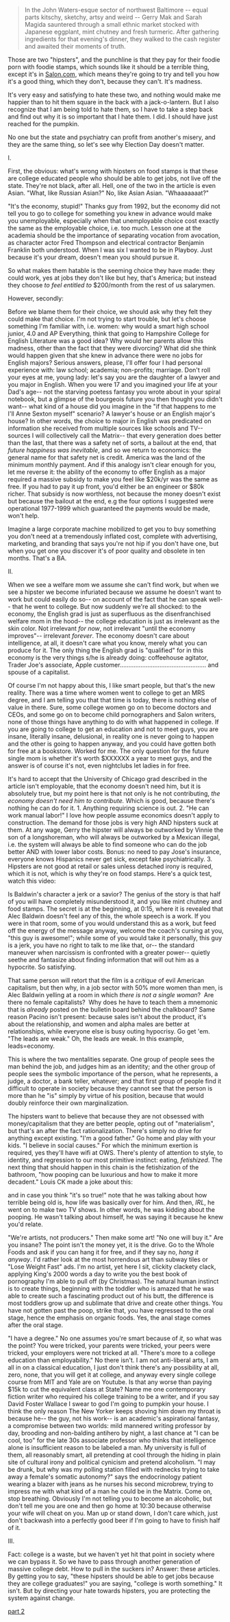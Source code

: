 > In the John Waters-esque sector of northwest Baltimore -- equal parts kitschy, sketchy, artsy and weird -- Gerry Mak and Sarah Magida sauntered through a small ethnic market stocked with Japanese eggplant, mint chutney and fresh turmeric. After gathering ingredients for that evening's dinner, they walked to the cash register and awaited their moments of truth.  

Those are two "hipsters", and the punchline is that they pay for their foodie porn with foodie stamps, which sounds like it should be a terrible thing, except it's in [Salon.com](http://www.salon.com/2010/03/16/hipsters_food_stamps_pinched/), which means they're going to try and tell you how it's a good thing, which they don't, because they can't. It's madness.

It's very easy and satisfying to hate these two, and nothing would make me happier than to hit them square in the back with a jack-o-lantern. But I also recognize that I am being told to hate them, so I have to take a step back and find out why it is so important that I hate them. I did. I should have just reached for the pumpkin.

No one but the state and psychiatry can profit from another's misery, and they are the same thing, so let's see why Election Day doesn't matter.

I.

First, the obvious: what's wrong with hipsters on food stamps is that these are college educated people who should be able to get jobs, not live off the state. They're not black, after all. Hell, one of the two in the article is even Asian. "What, like Russian Asian?" No, like Asian Asian. "Whaaaaaaat?"

"It's the economy, stupid!" Thanks guy from 1992, but the economy did not tell you to go to college for something you knew in advance would make you unemployable, especially when that unemployable choice cost exactly the same as the employable choice, i.e. too much. Lesson one at the academia should be the importance of separating vocation from avocation, as character actor Fred Thompson and electrical contractor Benjamin Franklin both understood. When I was six I wanted to be in Playboy. Just because it's your dream, doesn't mean you should pursue it.

So what makes them hatable is the seeming choice they have made: they could work, yes at jobs they don't like but hey, that's America; but instead they choose _to feel entitled to_ $200/month from the rest of us salarymen.

However, secondly:

Before we blame them for their choice, we should ask why they felt they could make that choice. I'm not trying to start trouble, but let's choose something I'm familiar with, i.e. women: why would a smart high school junior, 4.0 and AP Everything, think that going to Hampshire College for English Literature was a good idea? Why would her parents allow this madness, other than the fact that they were divorcing? What did she think would happen given that she knew in advance there were no jobs for English majors? Serious answers, please, I'll offer four I had personal experience with: law school; academia; non-profits; marriage. Don't roll your eyes at me, young lady: let's say you are the daughter of a lawyer and you major in English. When you were 17 and you imagined your life at your Dad's age-- not the starving poetess fantasy you wrote about in your spiral notebook, but a glimpse of the bourgeois future you then thought you didn't want-- what kind of a house did you imagine in the "if that happens to me I'll Anne Sexton myself" scenario? A lawyer's house or an English major's house? In other words, the choice to major in English was predicated on information she received from multiple sources like schools and TV-- sources I will collectively call the Matrix-- that every generation does better than the last, that there was a safety net of sorts, a bailout at the end, that _future happiness was inevitable_, and so we return to economics: the general name for that safety net is credit. America was the land of the minimum monthly payment. And if this analogy isn't clear enough for you, let me reverse it: the ability of the economy to offer English as a major required a massive subsidy to make you feel like $20k/yr was the same as free. If you had to pay it up front, you'd either be an engineer or $80k richer. That subsidy is now worthless, not because the money doesn't exist but because the bailout at the end, e.g the four options I suggested were operational 1977-1999 which guaranteed the payments would be made, won't help.

Imagine a large corporate machine mobilized to get you to buy something you don't need at a tremendously inflated cost, complete with advertising, marketing, and branding that says you're not hip if you don't have one, but when you get one you discover it's of poor quality and obsolete in ten months. That's a BA.

II.

When we see a welfare mom we assume she can't find work, but when we see a hipster we become infuriated because we assume he doesn't want to work but could easily do so-- on account of the fact that he can speak well-- that he went to college. But now suddenly we're all shocked: to the economy, the English grad is just as superfluous as the disenfranchised welfare mom in the hood-- the college education is just as irrelevant as the skin color. Not irrelevant _for now_, not irrelevant "until the economy improves"-- irrelevant _forever_. The economy doesn't care about intelligence, at all, it doesn't care what you know, merely what you can produce for it. The only thing the English grad is "qualified" for in this economy is the very things s/he is already doing: coffeehouse agitator, Trader Joe's associate, Apple customer.................................................. and spouse of a capitalist.

Of course I'm not happy about this, I like smart people, but that's the new reality. There was a time where women went to college to get an MRS degree, and I am telling you that that time is today, there is nothing else of value in there. Sure, some college women go on to become doctors and CEOs, and some go on to become child pornographers and Salon writers, none of those things have anything to do with what happened in college. If you are going to college to get an education and not to meet guys, you are insane, literally insane, delusional, in reality one is never going to happen and the other is going to happen anyway, and you could have gotten both for free at a bookstore. Worked for me. The only question for the future single mom is whether it's worth $XXXXXX a year to meet guys, and the answer is of course it's not, even nightclubs let ladies in for free.

It's hard to accept that the University of Chicago grad described in the article isn't employable, that the economy doesn't need him, but it is absolutely true, but my point here is that not only is he not contributing, _the economy doesn't need him to contribute._ Which is good, because there's nothing he can do for it. 1. Anything requiring science is out. 2. "He can work manual labor!" I love how people assume economics doesn't apply to construction. The demand for those jobs is very high AND hipsters suck at them. At any wage, Gerry the hipster will always be outworked by Vinnie the son of a longshoreman, who will always be outworked by a Mexican illegal, i.e. the system will always be able to find someone who can do the job better AND with lower labor costs. Bonus: no need to pay Jose's insurance, everyone knows Hispanics never get sick, except fake psychiatrically. 3. Hipsters are not good at retail or sales unless detached irony is required, which it is not, which is why they're on food stamps. Here's a quick test, watch this video:

Is Baldwin's character a jerk or a savior? The genius of the story is that half of you will have completely misunderstood it, and you like mint chutney and food stamps. The secret is at the beginning, at 0:15, where it is revealed that Alec Baldwin doesn't feel any of this, the whole speech is a work. If you were in that room, some of you would understand this as a work, but feed off the energy of the message anyway, welcome the coach's cursing at you, "this guy is awesome!"; while some of you would take it personally, this guy is a jerk, you have no right to talk to me like that, or-- the standard maneuver when narcissism is confronted with a greater power-- quietly seethe and fantasize about finding information that will out him as a hypocrite. So satisfying.

That same person will retort that the film is a _critique_ of evil American capitalism, but then why, in a job sector with 50% more women than men, is Alec Baldwin yelling at a room in which _there is not a single woman_?  Are there no female capitalists?  Why does he have to teach them a mnemonic that is _already_ posted on the bulletin board behind the chalkboard? Same reason Pacino isn't present: because sales isn't about the product, it's about the relationship, and women and alpha males are better at relationships, while everyone else is busy outing hypocrisy. Go get 'em. "The leads are weak." Oh, the leads are weak. In this example, leads=economy.

This is where the two mentalities separate. One group of people sees the man behind the job, and judges him as an identity; and the other group of people sees the symbolic importance of the person, what he represents, a judge, a doctor, a bank teller, whatever; and that first group of people find it difficult to operate in society because they cannot see that the person is more than he "is" simply by virtue of his position, because that would doubly reinforce their own marginalization.

The hipsters want to believe that because they are not obsessed with money/capitalism that they are better people, opting out of "materialism", but that's an after the fact rationalization. There's simply no drive for anything except existing. "I'm a good father." Go home and play with your kids. "I believe in social causes." For which the minimum exertion is required, yes they'll have wifi at OWS. There's plenty of attention to style, to identity, and regression to our most primitive instinct: eating, _fetishized_. The next thing that should happen in this chain is the fetishization of the bathroom, "how pooping can be luxurious and how to make it more decadent." Louis CK made a joke about this:

and in case you think "it's so true!" note that he was talking about how terrible being old is, how life was basically over for him. And then, _IRL_, he went on to make two TV shows. In other words, he was kidding about the pooping. He wasn't talking about himself, he was saying it because he knew you'd relate.

"We're artists, not producers." Then make some art! "No one will buy it." Are you insane? The point isn't the money yet, it is the drive. Go to the Whole Foods and ask if you can hang it for free, and if they say no, _hang it anyway_. I'd rather look at the most horrendous art than subway tiles or "Lose Weight Fast" ads. I'm no artist, yet here I sit, clickity clackety clack, applying King's 2000 words a day to write you the best book of pornography I'm able to pull off (by Christmas). The natural human instinct is to create things, beginning with the toddler who is amazed that he was able to create such a fascinating product out of his butt, the difference is most toddlers grow up and sublimate that drive and create other things. You have not gotten past the poop, strike that, you have regressed to the oral stage, hence the emphasis on organic foods. Yes, the anal stage comes after the oral stage.

"I have a degree." No one assumes you're smart because of _it_, so what was the point? You were tricked, your parents were tricked, your peers were tricked, your employers were not tricked at all. "There's more to a college education than employability." No there isn't. I am not anti-liberal arts, I am all in on a classical education, I just don't think there's any possibility at all, zero, none, that you will get it at college, and anyway every single college course from MIT and Yale are on Youtube. Is that any worse than paying $15k to cut the equivalent class at State? Name me one contemporary fiction writer who required his college training to be a writer, and if you say David Foster Wallace I swear to god I'm going to pumpkin your house. I think the only reason The New Yorker keeps shoving him down my throat is because he-- the guy, not his work-- is an academic's aspirational fantasy, a compromise between two worlds: mild mannered writing professor by day, brooding and non-balding antihero by night, a last chance at "I can be cool, too" for the late 30s associate professor who thinks that intelligence alone is insufficient reason to be labeled a man. My university is full of them, all reasonably smart, all pretending at cool through the hiding in plain site of cultural irony and political cynicism and pretend alcoholism. "I may be drunk, but why was my polling station filled with rednecks trying to take away a female's somatic autonomy?" says the endocrinology patient wearing a blazer with jeans as he nurses his second microbrew, trying to impress me with what kind of a man he could be in the Matrix. Come on, stop breathing. Obviously I'm not telling you to become an alcoholic, but don't tell me you are one and then go home at 10:30 because otherwise your wife will cheat on you. Man up or stand down, I don't care which, just don't backwash into a perfectly good beer if I'm going to have to finish half of it.

III.

Fact: college is a waste, but we haven't yet hit that point in society where we can bypass it. So we have to pass through another generation of massive college debt. How to pull in the suckers in? Answer: these articles. By getting you to say, "these hipsters should be able to get jobs because they are college graduates!" you are saying, "college is worth something." It isn't. But by directing your hate towards hipsters, you are protecting the system against change.

[part 2](https://thelastpsychiatrist.com/2012/11/hipsters_on_food_stamps_part_2.html)